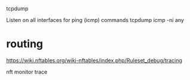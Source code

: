 
tcpdump 


Listen on all interfaces for ping (icmp) commands
tcpdump icmp -ni any

# routing
https://wiki.nftables.org/wiki-nftables/index.php/Ruleset_debug/tracing

 nft monitor trace